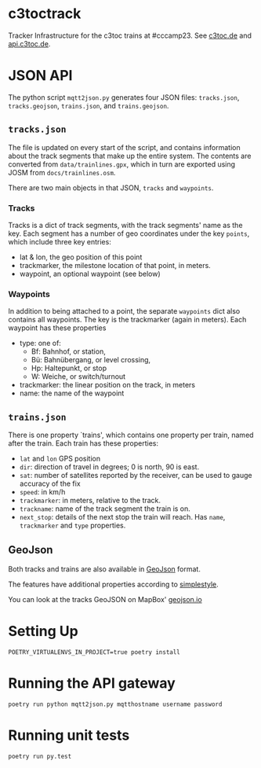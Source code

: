 # c3toctrack

Tracker Infrastructure for the c3toc trains at #cccamp23. See [c3toc.de](https://c3toc.de)
and [api.c3toc.de](https://api.c3toc.de).

# JSON API

The python script `mqtt2json.py` generates four JSON files: `tracks.json`, `tracks.geojson`, `trains.json`,
and `trains.geojson`.

## `tracks.json`

The file is updated on every start of the script, and contains information about the track segments that make up the
entire system. The contents are converted from `data/trainlines.gpx`, which in turn are exported using JOSM
from `docs/trainlines.osm`.

There are two main objects in that JSON, `tracks` and `waypoints`.

### Tracks

Tracks is a dict of track segments, with the track segments' name as the key. Each segment has a number of geo
coordinates under the key `points`, which include three key entries:

* lat & lon, the geo position of this point
* trackmarker, the milestone location of that point, in meters.
* waypoint, an optional waypoint (see below)

### Waypoints

In addition to being attached to a point, the separate `waypoints` dict also contains all waypoints. The key is the
trackmarker (again in meters). Each waypoint has these properties

* type: one of:
    * Bf: Bahnhof, or station,
    * Bü: Bahnübergang, or level crossing,
    * Hp: Haltepunkt, or stop
    * W: Weiche, or switch/turnout
* trackmarker: the linear position on the track, in meters
* name: the name of the waypoint

## `trains.json`

There is one property `trains', which contains one property per train, named after the train. Each train has these
properties:

* `lat` and `lon` GPS position
* `dir`: direction of travel in degrees; 0 is north, 90 is east.
* `sat`: number of satellites reported by the receiver, can be used to gauge accuracy of the fix
* `speed`: in km/h
* `trackmarker`: in meters, relative to the track.
* `trackname`: name of the track segment the train is on.
* `next_stop`: details of the next stop the train will reach. Has `name`, `trackmarker` and `type` properties. 

## GeoJson

Both tracks and trains are also available in [GeoJson](https://geojson.org) format.

The features have additional properties according
to [simplestyle](https://github.com/mapbox/simplestyle-spec/tree/master/1.1.0).

You can look at the tracks GeoJSON on MapBox' [geojson.io](https://geojson.io/#data=data:text/x-url,https%3A%2F%2Fapi.c3toc.de%2Ftracks.geojson)

# Setting Up

```shell
POETRY_VIRTUALENVS_IN_PROJECT=true poetry install
```

# Running the API gateway

```shell
poetry run python mqtt2json.py mqtthostname username password
```

# Running unit tests

```shell
poetry run py.test
```